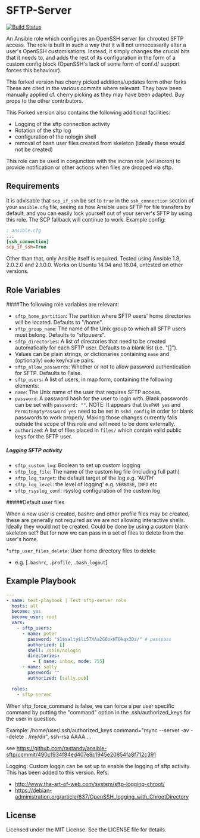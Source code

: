 # SFTP-Server

[![Build Status](https://travis-ci.org/Blue-Bag/ansible-role-sftp.svg?branch=main)](https://travis-ci.org/Blue-Bag/ansible-role-sftp)

An Ansible role which configures an OpenSSH server for chrooted SFTP access.  The role is built in such a way that it will not unnecessarily alter a user's OpenSSH customisations.  Instead, it simply changes the crucial bits that it needs to, and adds the rest of its configuration in the form of a custom config block (OpenSSH's lack of some form of conf.d/ support forces this behaviour).

This forked version has cherry picked additions/updates form other forks
These are cited in the various commits where relevant.
They have been manually applied cf. cherry picking as they may have been adapted.
Buy props to the other contributors.

This Forked version also contains the following additional facilities:

 - Logging of the sftp connection activity
 - Rotation of the sftp log
 - configuration of the nologin shell
 - removal of bash user files created from skeleton (ideally these would not be created)

This role can be used in conjunction with the incron role (vkil.incron) to provide notification
or other actions when files are dropped via sftp.

## Requirements

It is advisable that `scp_if_ssh` be set to `true` in the `ssh_connection` section of your `ansible.cfg` file, seeing as how Ansible uses SFTP for file transfers by default, and you can easily lock yourself out of your server's SFTP by using this role.  The SCP fallback will continue to work.  Example config:

```ini
; ansible.cfg
...
[ssh_connection]
scp_if_ssh=True
```

Other than that, only Ansible itself is required.  Tested using Ansible 1.9, 2.0.2.0 and 2.1.0.0.  Works on Ubuntu 14.04 and 16.04, untested on other versions.

## Role Variables

####The following role variables are relevant:

 * `sftp_home_partition`: The partition where SFTP users' home directories will be located.  Defaults to "/home".
 * `sftp_group_name`: The name of the Unix group to which all SFTP users must belong.  Defaults to "sftpusers".
 * `sftp_directories`: A list of directories that need to be created automatically for each SFTP user.  Defaults to a blank list (i.e. "[]").
 * Values can be plain strings, or dictionaries containing `name` and (optionally) `mode` key/value pairs.
 * `sftp_allow_passwords`: Whether or not to allow password authentication for SFTP. Defaults to False.
 * `sftp_users`: A list of users, in map form, containing the following elements:
  * `name`: The Unix name of the user that requires SFTP access.
  * `password`: A password hash for the user to login with.  Blank passwords can be set with `password: ""`.  NOTE: It appears that `UsePAM yes` and `PermitEmptyPassword yes` need to be set in `sshd_config` in order for blank passwords to work properly.  Making those changes currently falls outside the scope of this role and will need to be done externally.
  * `authorized`: A list of files placed in `files/` which contain valid public keys for the SFTP user.

##### Logging SFTP activity

 * `sftp_custom_log`: Boolean to set up custom logging
 * `sftp_log_file`: The name of the custom log file (including full path)
 * `sftp_log_target`:  the default target of the log e.g. 'AUTH'
 * `sftp_log_level`:  the level of logging' e.g. `VERBOSE`, `INFO` etc
 * `sftp_rsyslog_conf`: rsyslog configuration of the custom log

#####Default user files

When a new user is created, bashrc and other profile files may be created, these are generally not required as we
are not allowing interactive shells. Ideally they would not be created. Could be done by using a custom blank skeleton set? But for now we can pass in a set of files to delete from the user's home.

*`sftp_user_files_delete`:  User home directory files to delete

 - e.g. [`.bashrc`, `.profile`, `.bash_logout`]

## Example Playbook

```yaml
---
- name: test-playbook | Test sftp-server role
  hosts: all
  become: yes
  become_user: root
  vars:
    - sftp_users:
      - name: peter
        password: "$1$salty$li5TXAa2G6oxHTDkqx3Dz/" # passpass
        authorized: []
        shell: /sbin/nologin
        directories:
          - { name: inbox, mode: 755}
      - name: sally
        password: ""
        authorized: [sally.pub]

  roles:
    - sftp-server
```

When sftp_force_command is false, we can force a per user specific
command by putting the "command" option in the .ssh/authorized_keys for
the user in question.

Example:
/home/user/.ssh/authorized_keys
command="rsync --server -av --delete . /my/dir", ssh-rsa AAAA....

see https://github.com/rastandy/ansible-sftp/commit/490cf934f84ed407e8c1945e20854fa8f712c391

Logging:
Custom loggin can be set up to enable the logging of sftp activity. This has been added to this version.
Refs:
 - http://www.the-art-of-web.com/system/sftp-logging-chroot/
 - https://debian-administration.org/article/637/OpenSSH_logging_with_ChrootDirectory

## License

Licensed under the MIT License. See the LICENSE file for details.
